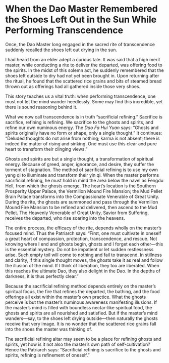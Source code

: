 # When the Dao Master Remembered the Shoes Left Out in the Sun While Performing Transcendence

Once, the Dao Master long engaged in the sacred rite of transcendence suddenly recalled the shoes left out drying in the sun.

I had heard from an elder adept a curious tale. It was said that a high merit master, while conducting a rite to deliver the departed, was offering food to the spirits. In the midst of this solemn act, he suddenly remembered that the shoes left outside to dry had not yet been brought in. Upon returning after the ritual, he found that the scattered rice grains and bits of steamed bread thrown out as offerings had all gathered inside those very shoes.

This story teaches us a vital truth: when performing transcendence, one must not let the mind wander heedlessly. Some may find this incredible, yet there is sound reasoning behind it.

What we now call transcendence is in truth “sacrificial refining.” Sacrifice is sacrifice, refining is refining. We sacrifice to the ghosts and spirits, and refine our own numinous energy. The *Dao Fa Hui Yuan* says: “Ghosts and spirits originally have no form or shape, only a single thought.” It continues: “Deluded thoughts do not arise from nothing; karma is not absent; there is indeed the matter of rising and sinking. One must use this clear and pure heart to transform their clinging views.”

Ghosts and spirits are but a single thought, a transformation of spiritual energy. Because of greed, anger, ignorance, and desire, they suffer the torment of stagnation. The method of sacrificial refining is to use my own yang qi to illuminate and transform their yin qi. When the master performs sacrificial refining, he must hold in mind the area below the navel as Fengdu Hell, from which the ghosts emerge. The heart’s location is the Southern Prosperity Upper Palace, the Vermilion Mound Fire Mansion; the Mud Pellet Brain Palace transforms into the Compassionate Venerable of Great Unity. During the rite, the ghosts are summoned and pass through the Vermilion Mound Fire Mansion to be refined and delivered, then ascend to the Mud Pellet. The Heavenly Venerable of Great Unity, Savior from Suffering, receives the departed, who rise soaring into the heavens.

The entire process, the efficacy of the rite, depends wholly on the master’s focused mind. Thus the Patriarch says: “First, one must cultivate in oneself a great heart of compassion, protection, transcendence, and rescue. Not knowing where I end and ghosts begin, ghosts and I forget each other—this is the essential mystery. Do not be impatient or let sudden restlessness arise. Such empty toil will come to nothing and fail to transcend. In stillness and clarity, if this single thought moves, the ghosts take it as real and follow the illusion of the mind. If I think of liberation, they too are liberated. When this reaches the ultimate Dao, they also delight in the Dao. In the depths of darkness, it is thus perfectly clear.”

Because the sacrificial refining method depends entirely on the master’s spiritual focus, the fire that refines the departed, the bathing, and the food offerings all exist within the master’s own practice. What the ghosts perceive is but the master’s numinous awareness manifesting illusions. If the master’s mind is filled with boundless nectar-like spiritual food, the ghosts and spirits are all nourished and satisfied. But if the master’s mind wanders—say, to the shoes left drying outside—then naturally the ghosts receive that very image. It is no wonder that the scattered rice grains fall into the shoes the master was thinking of.

The sacrificial refining altar may seem to be a place for refining ghosts and spirits, yet how is it not also the master’s own path of self-cultivation? Hence the Patriarch says: “Sacrificial refining is sacrifice to the ghosts and spirits, refining is refinement of oneself.”